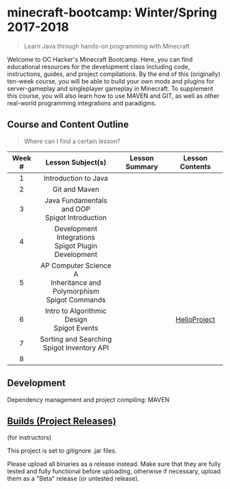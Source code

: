 # minecraft-bootcamp: Winter/Spring 2017-2018

> Learn Java through hands-on programming with Minecraft

Welcome to OC Hacker's Minecraft Bootcamp. Here, you can find educational resources for the development class including code, instructions, guides, and project compilations. By the end of this (originally) ten-week course, you will be able to build your own mods and plugins for server-gameplay and singleplayer gameplay in Minecraft. To supplement this course, you will also learn how to use MAVEN and GIT, as well as other real-world programming integrations and paradigms.

## Course and Content Outline

> Where can I find a certain lesson?

| Week # |                             Lesson Subject(s)                            | Lesson Summary |                                 Lesson Contents                                |
|:------:|:------------------------------------------------------------------------:|:--------------:|:------------------------------------------------------------------------------:|
|    1   |                           Introduction to Java                           |                |                                                                                |
|    2   |                               Git and Maven                              |                |                                                                                |
|    3   |             Java Fundamentals and OOP<br>Spigot Introduction             |                |                                                                                |
|    4   |           Development Integrations<br>Spigot Plugin Development          |                |                                                                                |
|    5   | AP Computer Science A<br>Inheritance and Polymorphism<br>Spigot Commands |                |                                                                                |
|    6   |               Intro to Algorithmic Design<br>Spigot Events               |                | [HelloProject]() |
|    7   |               Sorting and Searching<br>Spigot Inventory API              |                |                                                                                |
|    8   |                                                                          |                |                                                                                |

## Development

Dependency management and project compiling: MAVEN

## [Builds (Project Releases)](https://github.com/OC-Hackers/minecraft-bootcamp/releases)

(for instructors)

This project is set to gitignore .jar files.

Please upload all binaries as a release instead. Make sure that they are fully tested and fully functional before uploading, otherwise if necessary, upload them as a "Beta" release (or untested release).
